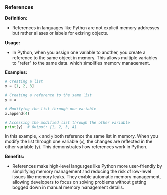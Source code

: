 ### References

**Definition:**
- References in languages like Python are not explicit memory addresses but rather aliases or labels for existing objects.

**Usage:**
- In Python, when you assign one variable to another, you create a reference to the same object in memory. This allows multiple variables to "refer" to the same data, which simplifies memory management.

**Examples:**

```python
# Creating a list
x = [1, 2, 3]

# Creating a reference to the same list
y = x

# Modifying the list through one variable
x.append(4)

# Accessing the modified list through the other variable
print(y)  # Output: [1, 2, 3, 4]
```

In this example, `x` and `y` both reference the same list in memory. When you modify the list through one variable (`x`), the changes are reflected in the other variable (`y`). This demonstrates how references work in Python.

**Benefits:**
- References make high-level languages like Python more user-friendly by simplifying memory management and reducing the risk of low-level issues like memory leaks. They enable automatic memory management, allowing developers to focus on solving problems without getting bogged down in manual memory management details.
